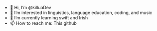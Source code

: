 - 👋 Hi, I’m @killuaDev
- 👀 I’m interested in linguistics, language education, coding, and music
- 🌱 I’m currently learning swift and Irish 
- 📫 How to reach me: This github

<!---
killuaDev/killuaDev is a ✨ special ✨ repository because its `README.md` (this file) appears on your GitHub profile.
You can click the Preview link to take a look at your changes.
--->
